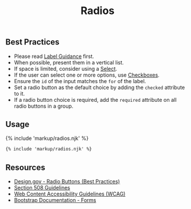﻿---
title: Radios
summary: Radios allow users to select exactly one option from multiple options.
tags: forms
layout: guide
eleventyNavigation:
  key: Radios
  parent: Form Controls
  order: 7
  excerpt: Radios allow users to select exactly one option from multiple options.
  img: /img/illustrations/illus-radios.svg
---

## Best Practices

- Please read [Label Guidance](/form-controls/labels-guidance) first.
- When possible, present them in a vertical list.
- If space is limited, consider using a [Select](/form-controls/select).
- If the user can select one or more options, use [Checkboxes](/form-controls/checkboxes).
- Ensure the `id` of the input matches the `for` of the label.
- Set a radio button as the default choice by adding the `checked` attribute to it.
- If a radio button choice is required, add the `required` attribute on all radio buttons in a group.

## Usage

{% include 'markup/radios.njk' %}

``` html
{% include 'markup/radios.njk' %}
```

## Resources
* <a href="https://designsystem.digital.gov/components/form-controls/#radio-buttons" target="_blank">Design.gov - Radio Buttons (Best Practices)</a>
* <a href="https://www.section508.gov/" target="_blank">Section 508 Guidelines</a>
* <a href="https://www.w3.org/TR/WCAG21/" target="_blank">Web Content Accessibility Guidelines (WCAG)</a>
* <a href="https://getbootstrap.com/docs/5.2/forms/checks-radios/" target="_blank">Bootstrap Documentation - Forms</a>
